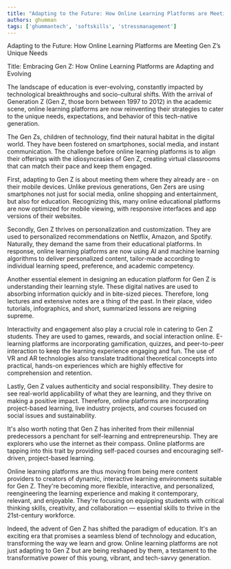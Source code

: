 ```yaml
---
title: "Adapting to the Future: How Online Learning Platforms are Meeting Gen Z’s Unique Needs"  # Wrap the title in double quotes
authors: ghumman
tags: ['ghummantech', 'softskills', 'stressmanagement']
---
```


Adapting to the Future: How Online Learning Platforms are Meeting Gen Z’s Unique Needs
<!-- truncate -->

Title: Embracing Gen Z: How Online Learning Platforms are Adapting and Evolving 

The landscape of education is ever-evolving, constantly impacted by technological breakthroughs and socio-cultural shifts. With the arrival of Generation Z (Gen Z, those born between 1997 to 2012) in the academic scene, online learning platforms are now reinventing their strategies to cater to the unique needs, expectations, and behavior of this tech-native generation.

The Gen Zs, children of technology, find their natural habitat in the digital world. They have been fostered on smartphones, social media, and instant communication. The challenge before online learning platforms is to align their offerings with the idiosyncrasies of Gen Z, creating virtual classrooms that can match their pace and keep them engaged. 

First, adapting to Gen Z is about meeting them where they already are - on their mobile devices. Unlike previous generations, Gen Zers are using smartphones not just for social media, online shopping and entertainment, but also for education. Recognizing this, many online educational platforms are now optimized for mobile viewing, with responsive interfaces and app versions of their websites. 

Secondly, Gen Z thrives on personalization and customization. They are used to personalized recommendations on Netflix, Amazon, and Spotify. Naturally, they demand the same from their educational platforms. In response, online learning platforms are now using AI and machine learning algorithms to deliver personalized content, tailor-made according to individual learning speed, preference, and academic competency. 

Another essential element in designing an education platform for Gen Z is understanding their learning style. These digital natives are used to absorbing information quickly and in bite-sized pieces. Therefore, long lectures and extensive notes are a thing of the past. In their place, video tutorials, infographics, and short, summarized lessons are reigning supreme. 

Interactivity and engagement also play a crucial role in catering to Gen Z students. They are used to games, rewards, and social interaction online. E-learning platforms are incorporating gamification, quizzes, and peer-to-peer interaction to keep the learning experience engaging and fun. The use of VR and AR technologies also translate traditional theoretical concepts into practical, hands-on experiences which are highly effective for comprehension and retention. 

Lastly, Gen Z values authenticity and social responsibility. They desire to see real-world applicability of what they are learning, and they thrive on making a positive impact. Therefore, online platforms are incorporating project-based learning, live industry projects, and courses focused on social issues and sustainability. 

It's also worth noting that Gen Z has inherited from their millennial predecessors a penchant for self-learning and entrepreneurship. They are explorers who use the internet as their compass. Online platforms are tapping into this trait by providing self-paced courses and encouraging self-driven, project-based learning. 

Online learning platforms are thus moving from being mere content providers to creators of dynamic, interactive learning environments suitable for Gen Z. They're becoming more flexible, interactive, and personalized, reengineering the learning experience and making it contemporary, relevant, and enjoyable. They're focusing on equipping students with critical thinking skills, creativity, and collaboration — essential skills to thrive in the 21st-century workforce.

Indeed, the advent of Gen Z has shifted the paradigm of education. It's an exciting era that promises a seamless blend of technology and education, transforming the way we learn and grow. Online learning platforms are not just adapting to Gen Z but are being reshaped by them, a testament to the transformative power of this young, vibrant, and tech-savvy generation.
